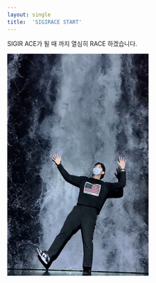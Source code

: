 ```yaml
---
layout: single
title:  'SIGIRACE START'
---
```


SIGIR ACE가 될 때 까지 열심히 RACE 하겠습니다.

<img src="../images/2023-01-07-first/221225_fs.jpeg" alt="221225_fs" style="zoom: 50%;" />
